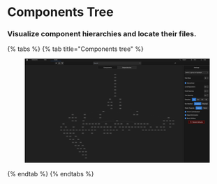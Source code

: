 # Components Tree

### Visualize component hierarchies and locate their files.

{% tabs %}
{% tab title="Components tree" %}
<figure><img src="../.gitbook/assets/Component-Tree-Reduced.png" alt=""><figcaption></figcaption></figure>
{% endtab %}
{% endtabs %}
